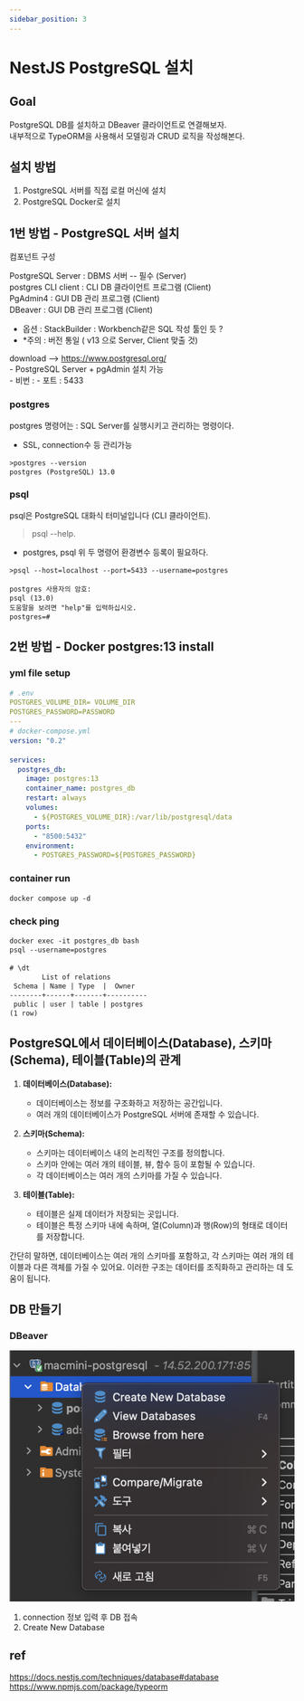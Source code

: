 ```yaml
---
sidebar_position: 3
---
```


# NestJS PostgreSQL 설치

<head>
  <meta name="keywords" content="NestJS,TypeORM"/>
</head>

## Goal

PostgreSQL DB를 설치하고 DBeaver 클라이언트로 연결해보자.   
내부적으로 TypeORM을 사용해서 모델링과 CRUD 로직을 작성해본다.  

## 설치 방법 

1. PostgreSQL 서버를 직접 로컬 머신에 설치  
2. PostgreSQL Docker로 설치  

## 1번 방법 - PostgreSQL 서버 설치  

컴포넌트 구성    

PostgreSQL Server : DBMS 서버  -- 필수 (Server)  
postgres CLI client : CLI DB 클라이언트 프로그램 (Client)  
PgAdmin4 : GUI DB 관리 프로그램 (Client)  
DBeaver : GUI DB 관리 프로그램 (Client)  

- 옵션 : StackBuilder : Workbench같은 SQL 작성 툴인 듯 ? 
- *주의 : 버전 통일 (  v13 으로 Server, Client 맞출 것) 

download --> https://www.postgresql.org/    
	- PostgreSQL Server + pgAdmin 설치 가능  
	- 비번 : <password>
	- 포트 : 5433

### postgres

postgres 명령어는 : SQL Server를 실행시키고 관리하는 명령이다.
- SSL, connection수 등 관리가능

```
>postgres --version
postgres (PostgreSQL) 13.0
```

### psql

psql은 PostgreSQL 대화식 터미널입니다 (CLI 클라이언트).  
>psql --help. 
- postgres, psql 위 두 명령어 환경변수 등록이 필요하다. 

```
>psql --host=localhost --port=5433 --username=postgres

postgres 사용자의 암호:
psql (13.0)
도움말을 보려면 "help"를 입력하십시오.
postgres=#
```


## 2번 방법 - Docker postgres:13 install

### yml file setup

```yml
# .env
POSTGRES_VOLUME_DIR= VOLUME_DIR
POSTGRES_PASSWORD=PASSWORD
---
# docker-compose.yml
version: "0.2"

services:
  postgres_db:
    image: postgres:13
    container_name: postgres_db
    restart: always
    volumes:
      - ${POSTGRES_VOLUME_DIR}:/var/lib/postgresql/data
    ports:
      - "8500:5432"
    environment:
      - POSTGRES_PASSWORD=${POSTGRES_PASSWORD}

```

### container run

```
docker compose up -d 
```

### check ping

```
docker exec -it postgres_db bash
psql --username=postgres

# \dt
        List of relations
 Schema | Name | Type  |  Owner   
--------+------+-------+----------
 public | user | table | postgres
(1 row)

```

## PostgreSQL에서 데이터베이스(Database), 스키마(Schema), 테이블(Table)의 관계

1. **데이터베이스(Database):**
   - 데이터베이스는 정보를 구조화하고 저장하는 공간입니다.
   - 여러 개의 데이터베이스가 PostgreSQL 서버에 존재할 수 있습니다.

2. **스키마(Schema):**
   - 스키마는 데이터베이스 내의 논리적인 구조를 정의합니다.
   - 스키마 안에는 여러 개의 테이블, 뷰, 함수 등이 포함될 수 있습니다.
   - 각 데이터베이스는 여러 개의 스키마를 가질 수 있습니다.

3. **테이블(Table):**
   - 테이블은 실제 데이터가 저장되는 곳입니다.
   - 테이블은 특정 스키마 내에 속하며, 열(Column)과 행(Row)의 형태로 데이터를 저장합니다.

간단히 말하면, 데이터베이스는 여러 개의 스키마를 포함하고, 각 스키마는 여러 개의 테이블과 다른 객체를 가질 수 있어요. 이러한 구조는 데이터를 조직화하고 관리하는 데 도움이 됩니다.


## DB 만들기  

### DBeaver

![DBeaver DB 만들기](./img/ne001.png)

1. connection 정보 입력 후 DB 접속
2. Create New Database


## ref


https://docs.nestjs.com/techniques/database#database  
https://www.npmjs.com/package/typeorm  